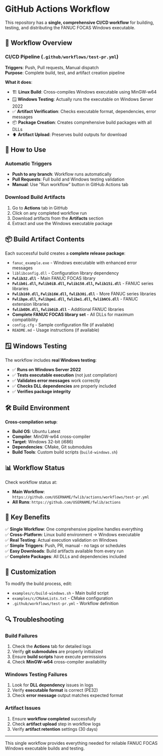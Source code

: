 # GitHub Actions Workflow

This repository has a **single, comprehensive CI/CD workflow** for building, testing, and distributing the FANUC FOCAS Windows executable.

## 🔄 Workflow Overview

### **CI/CD Pipeline** (`.github/workflows/test-pr.yml`)
**Triggers**: Push, Pull requests, Manual dispatch  
**Purpose**: Complete build, test, and artifact creation pipeline

**What it does**:
- 🏗️ **Linux Build**: Cross-compiles Windows executable using MinGW-w64
- 🪟 **Windows Testing**: Actually runs the executable on Windows Server 2022
- ✅ **Artifact Verification**: Checks executable format, dependencies, error messages
- 📦 **Package Creation**: Creates comprehensive build packages with all DLLs
- ⬆️ **Artifact Upload**: Preserves build outputs for download

## 🚀 How to Use

### **Automatic Triggers**
- **Push to any branch**: Workflow runs automatically
- **Pull Requests**: Full build and Windows testing validation
- **Manual**: Use "Run workflow" button in GitHub Actions tab

### **Download Build Artifacts**
1. Go to **Actions** tab in GitHub
2. Click on any completed workflow run
3. Download artifacts from the **Artifacts** section
4. Extract and use the Windows executable package

## 📦 Build Artifact Contents

Each successful build creates a **complete release package**:
- `fanuc_example.exe` - Windows executable with enhanced error messages
- `liblibconfig.dll` - Configuration library dependency
- **`Fwlib32.dll`** - Main FANUC FOCAS library
- **`Fwlib0i.dll`, `Fwlib0iB.dll`, `Fwlib150.dll`, `Fwlib15i.dll`** - FANUC series libraries
- **`Fwlib160.dll`, `Fwlib16W.dll`, `fwlib30i.dll`** - More FANUC series libraries
- **`Fwlibpm.dll`, `Fwlibpmi.dll`, `fwlibe1.dll`, `fwlibNCG.dll`** - FANUC extension libraries
- **`fwlib0DN.dll`, `fwlib0iD.dll`** - Additional FANUC libraries
- **Complete FANUC FOCAS library set** - All DLLs for maximum compatibility
- `config.cfg` - Sample configuration file (if available)
- `README.md` - Usage instructions (if available)

## 🪟 Windows Testing

The workflow includes **real Windows testing**:
- ✅ **Runs on Windows Server 2022**
- ✅ **Tests executable execution** (not just compilation)
- ✅ **Validates error messages** work correctly
- ✅ **Checks DLL dependencies** are properly included
- ✅ **Verifies package integrity**

## 🛠 Build Environment

**Cross-compilation setup**:
- **Build OS**: Ubuntu Latest
- **Compiler**: MinGW-w64 cross-compiler  
- **Target**: Windows 32-bit (i686)
- **Dependencies**: CMake, Git submodules
- **Build Tools**: Custom build scripts (`build-windows.sh`)

## 📊 Workflow Status

Check workflow status at:
- **Main Workflow**: `https://github.com/USERNAME/fwlib/actions/workflows/test-pr.yml`
- **All Runs**: `https://github.com/USERNAME/fwlib/actions`

## 🎯 Key Benefits

✅ **Single Workflow**: One comprehensive pipeline handles everything  
✅ **Cross-Platform**: Linux build environment → Windows executable  
✅ **Real Testing**: Actual execution validation on Windows  
✅ **Simple Triggers**: Push, PR, manual - no tags or schedules  
✅ **Easy Downloads**: Build artifacts available from every run  
✅ **Complete Packages**: All DLLs and dependencies included  

## 🔧 Customization

To modify the build process, edit:
- `examples/c/build-windows.sh` - Main build script
- `examples/c/CMakeLists.txt` - CMake configuration  
- `.github/workflows/test-pr.yml` - Workflow definition

## 🔍 Troubleshooting

### Build Failures
1. Check the **Actions** tab for detailed logs
2. Verify **git submodules** are properly initialized
3. Ensure **build scripts** have execute permissions
4. Check **MinGW-w64** cross-compiler availability

### Windows Testing Failures
1. Look for **DLL dependency** issues in logs
2. Verify **executable format** is correct (PE32)
3. Check **error message** output matches expected format

### Artifact Issues
1. Ensure **workflow completed** successfully
2. Check **artifact upload** step in workflow logs
3. Verify **artifact retention** settings (30 days)

---

This single workflow provides everything needed for reliable FANUC FOCAS Windows executable builds and testing.
